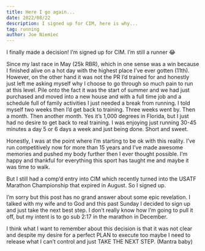 ```yaml
---
title: Here I go again...
date: 2022/08/22
description: I signed up for CIM, here is why...
tag: running
author: Joe Niemiec
---
```


I finally made a decision! I’m signed up for CIM. I’m still a runner 😂

Since my last race in May (25k RBR), which in one sense was a win because I finished alive on a hot day with the highest place I’ve ever gotten (11th). However, on the other hand it was not the PR I’d trained for and honestly just left me asking myself why I choose to go through so much pain to run at this level. Pile onto the fact it was the start of summer and we had just purchased and moved into a new house and with a full time job and a schedule full of family activities I just needed a break from running. I told myself two weeks then I’d get back to training. Three weeks went by. Then a month. Then another month. Yes it’s 1,000 degrees in Florida, but I just had no desire to get back to real training. I was enjoying just running 30-45 minutes a day 5 or 6 days a week and just being done. Short and sweet.

Honestly, I was at the point where I’m starting to be ok with this reality. I’ve run competitively now for more than 15 years and I’ve made awesome memories and pushed my body further then I ever thought possible. I’m happy and thankful for everything this sport has taught me and maybe it was time to walk. 

But I still had a comp’d entry into CIM which recently turned into the USATF Marathon Championship that expired in August. So I signed up. 

I’m sorry but this post has no grand answer about some epic revelation. I talked with my wife and to God and this past Sunday I decided to sign up and just take the next best step. I don’t really know how I’m going to pull it off, but my intent is to go sub 2:17 in the marathon in December.

I think what I want to remember about this decision is that it was not clear and despite my desire for a perfect PLAN to execute too maybe I need to release what I can’t control and just TAKE THE NEXT STEP. (Mantra baby)